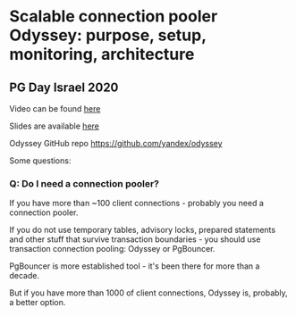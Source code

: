 # Scalable connection pooler Odyssey: purpose, setup, monitoring, architecture
## PG Day Israel 2020

Video can be found [here](https://yadi.sk/i/vunlsW1ip5m8FA)

Slides are available [here](https://yadi.sk/i/DmVlODzv23mBDA)

Odyssey GitHub repo https://github.com/yandex/odyssey

Some questions:
### Q: Do I need a connection pooler?
If you have more than ~100 client connections - probably you need a connection pooler.

If you do not use temporary tables, advisory locks, prepared statements and other stuff that survive transaction boundaries - you should use transaction connection pooling: Odyssey or PgBouncer.

PgBouncer is more established tool - it's been there for more than a decade.

But if you have more than 1000 of client connections, Odyssey is, probably, a better option.
